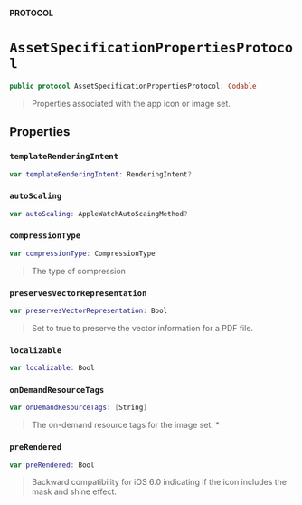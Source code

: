 **PROTOCOL**

# `AssetSpecificationPropertiesProtocol`

```swift
public protocol AssetSpecificationPropertiesProtocol: Codable
```

>
> Properties associated with the app icon or image set.

## Properties
### `templateRenderingIntent`

```swift
var templateRenderingIntent: RenderingIntent?
```

### `autoScaling`

```swift
var autoScaling: AppleWatchAutoScaingMethod?
```

### `compressionType`

```swift
var compressionType: CompressionType
```

> The type of compression

### `preservesVectorRepresentation`

```swift
var preservesVectorRepresentation: Bool
```

>
> Set to true to preserve the vector information for a PDF file.

### `localizable`

```swift
var localizable: Bool
```

### `onDemandResourceTags`

```swift
var onDemandResourceTags: [String]
```

>
> The on-demand resource tags for the image set.
> *

### `preRendered`

```swift
var preRendered: Bool
```

>
> Backward compatibility for iOS 6.0 indicating if the icon includes the mask and shine effect.
